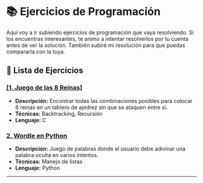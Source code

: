 # 📚 Ejercicios de Programación

Aquí voy a ir subiendo ejercicios de programación que vaya resolviendo. Si los encuentras interesantes, te animo a intentar resolverlos por tu cuenta antes de ver la solución. También subiré mi resolución para que puedas compararla con la tuya.

## 📌 Lista de Ejercicios

### [[1. Juego de las 8 Reinas]](8-queens)
- **Descripción:** Encontrar todas las combinaciones posibles para colocar 8 reinas en un tablero de ajedrez sin que se ataquen entre sí.
- **Técnicas:** Backtracking, Recursión
- **Lenguaje:** C

### [2. Wordle en Python](wordle)
- **Descripción:** Juego de palabras donde el usuario debe adivinar una palabra oculta en varios intentos.
- **Técnicas:** Manejo de listas
- **Lenguaje:** Python
---


